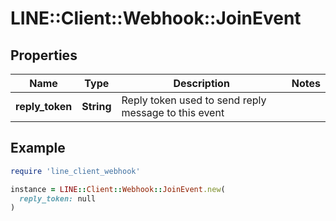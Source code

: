 # LINE::Client::Webhook::JoinEvent

## Properties

| Name | Type | Description | Notes |
| ---- | ---- | ----------- | ----- |
| **reply_token** | **String** | Reply token used to send reply message to this event |  |

## Example

```ruby
require 'line_client_webhook'

instance = LINE::Client::Webhook::JoinEvent.new(
  reply_token: null
)
```

